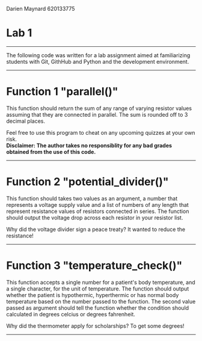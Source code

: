 Darien Maynard 620133775

# Lab 1

----------------------------------------------------------------------------------------------

The following code was written for a lab assignment aimed at familiarizing 
students with Git, GithHub and Python and the development environment.

----------------------------------------------------------------------------------------------

# Function 1 "parallel()" 

This function should return the sum of any range of varying resistor values assuming 
that they are connected in parallel. The sum is rounded off to 3 decimal places.

Feel free to use this program to cheat on any upcoming quizzes at your own risk.  
**Disclaimer: The author takes no responsiblity for any bad grades obtained from the use of this code.**

----------------------------------------------------------------------------------------------

# Function 2 "potential_divider()"

This function should takes two values as an argument, a number that represents a 
voltage supply value and a list of numbers of any length that represent resistance values of 
resistors connected in series. The function should output the voltage drop across 
each resistor in your resistor list.

Why did the voltage divider sign a peace treaty? It wanted to reduce the resistance!

----------------------------------------------------------------------------------------------

# Function 3 "temperature_check()"

This function accepts a single number for a patient's body temperature, and a single character, 
for the unit of temperature. The function should output whether the patient is hypothermic, 
hyperthermic or has normal body temperature based on the number passed to the function.
The second value passed as argument should tell the function whether the condition should
calculated in degrees celcius or degrees fahrenheit.
    
Why did the thermometer apply for scholarships? To get some degrees!


----------------------------------------------------------------------------------------------
